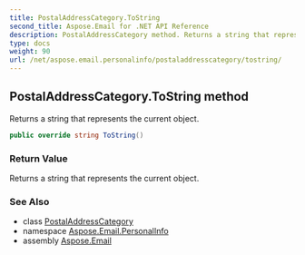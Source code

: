 ```yaml
---
title: PostalAddressCategory.ToString
second_title: Aspose.Email for .NET API Reference
description: PostalAddressCategory method. Returns a string that represents the current object
type: docs
weight: 90
url: /net/aspose.email.personalinfo/postaladdresscategory/tostring/
---
```

## PostalAddressCategory.ToString method

Returns a string that represents the current object.

```csharp
public override string ToString()
```

### Return Value

Returns a string that represents the current object.

### See Also

* class [PostalAddressCategory](../)
* namespace [Aspose.Email.PersonalInfo](../../postaladdresscategory/)
* assembly [Aspose.Email](../../../)


